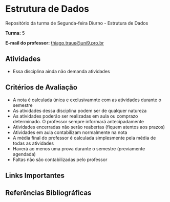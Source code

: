 # Estrutura de Dados

Repositório da turma de Segunda-feira Diurno - Estrutura de Dados

**Turma:** 5

**E-mail do professor:** thiago.traue@uni9.pro.br

## Atividades

- Essa disciplina ainda não demanda atividades

## Critérios de Avaliação

- A nota é calculada única e exclusivamnte com as atividades durante o semestre
- As atividades dessa disciplina podem ser de qualquer natureza
- As atividades poderão ser realizadas em aula ou comprazo determinado. O professor sempre informará antecipadamente
- Atividades encerradas não serão reabertas (fiquem atentos aos prazos)
- Atividades em aula contabilizam normalmente na nota
- A média final do professor é calculada simplesmente pela média de todas as atividades
- Haverá ao menos uma prova durante o semestre (previamente agendada)
- Faltas não são contabilizadas pelo professor

## Links Importantes

## Referências Bibliográficas
